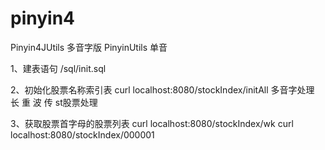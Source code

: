 # pinyin4

Pinyin4JUtils 多音字版
PinyinUtils  单音

1、建表语句  /sql/init.sql

2、初始化股票名称索引表 curl localhost:8080/stockIndex/initAll
多音字处理   长  重  波 传
st股票处理


3、获取股票首字母的股票列表
curl  localhost:8080/stockIndex/wk
curl  localhost:8080/stockIndex/000001